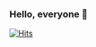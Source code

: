 ### Hello, everyone 👋

[![Hits](https://hits.seeyoufarm.com/api/count/incr/badge.svg?url=https%3A%2F%2Fgithub.com%2FEunSe-o%2FEunSe-o.git&count_bg=%232B4769&title_bg=%2354ACDA&icon=smugmug.svg&icon_color=%23F6F6F6&title=Welcome+to+my+git&edge_flat=false)](https://hits.seeyoufarm.com)

<!--
**EunSe-o/EunSe-o** is a ✨ _special_ ✨ repository because its `README.md` (this file) appears on your GitHub profile.

Here are some ideas to get you started:

- 🔭 I’m currently working on ...
- 🌱 I’m currently learning ...
- 👯 I’m looking to collaborate on ...
- 🤔 I’m looking for help with ...
- 💬 Ask me about ...
- 📫 How to reach me: ...
- 😄 Pronouns: ...
- ⚡ Fun fact: ...
-->
